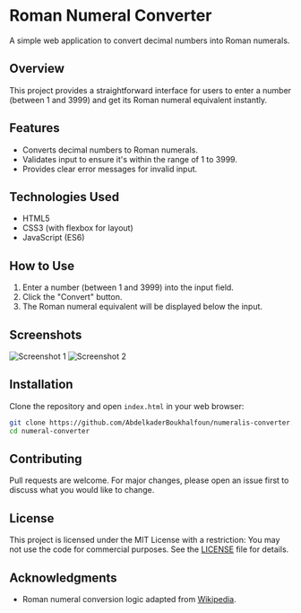 # Roman Numeral Converter

A simple web application to convert decimal numbers into Roman numerals.

## Overview

This project provides a straightforward interface for users to enter a number (between 1 and 3999) and get its Roman numeral equivalent instantly.

## Features

- Converts decimal numbers to Roman numerals.
- Validates input to ensure it's within the range of 1 to 3999.
- Provides clear error messages for invalid input.

## Technologies Used

- HTML5
- CSS3 (with flexbox for layout)
- JavaScript (ES6)

## How to Use

1. Enter a number (between 1 and 3999) into the input field.
2. Click the "Convert" button.
3. The Roman numeral equivalent will be displayed below the input.

## Screenshots

![Screenshot 1](screenshot1.png)
![Screenshot 2](screenshot2.png)

## Installation

Clone the repository and open `index.html` in your web browser:

```bash
git clone https://github.com/AbdelkaderBoukhalfoun/numeralis-converter.git
cd numeral-converter
```

## Contributing

Pull requests are welcome. For major changes, please open an issue first to discuss what you would like to change.

## License

This project is licensed under the MIT License with a restriction: You may not use the code for commercial purposes. See the [LICENSE](LICENSE) file for details.

## Acknowledgments

- Roman numeral conversion logic adapted from [Wikipedia](https://en.wikipedia.org/wiki/Roman_numerals).
